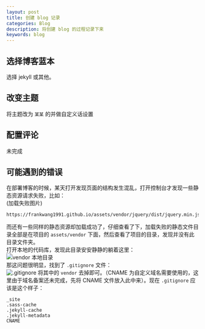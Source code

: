 ```yaml
---
layout: post
title: 创建 blog 记录
categories: Blog
description: 将创建 blog 的过程记录下来
keywords: blog
---
```


## 选择博客蓝本  
选择 jekyll 或其他。
## 改变主题
将主题改为 `某某` 的并做自定义话设置
## 配置评论
未完成
## 可能遇到的错误
在部署博客的时候，某天打开发现页面的结构发生混乱，打开控制台才发现一些静态资源请求失败，比如：  
(加载失败图片)
``` 
https://frankwang1991.github.io/assets/vendor/jquery/dist/jquery.min.js
``` 
而还有一些同样的静态资源却加载成功了，仔细查看了下，加载失败的静态文件目录全部是在项目的 `assets/vendor` 下面，然后查看了项目的目录，发现并没有此目录文件夹。  
打开本地的代码库，发现此目录安安静静的躺着这里：  
![vendor 本地目录](https://raw.githubusercontent.com/FrankWang1991/images/master/SmoABz.png)  
那这问题很明显，找到了 `.gitignore` 文件：  
![.gitignore](https://raw.githubusercontent.com/FrankWang1991/images/master/YFYnPh.png)
将其中的 `vendor` 去掉即可。（CNAME 为自定义域名需要使用的，这里由于域名备案还未完成，先将 CNAME 文件放入此中来）。现在 `.gitignore` 应该是这个样子：
``` 
_site
.sass-cache
.jekyll-cache
.jekyll-metadata
CNAME
``` 

